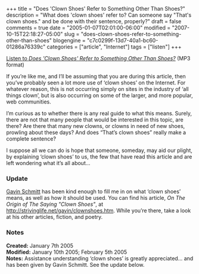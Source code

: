 +++
title = "Does 'Clown Shoes' Refer to Something Other Than Shoes?"
description = "What does 'clown shoes' refer to? Can someone say \"That's clown shoes.\" and be done with their sentence, properly?"
draft = false
comments = true
date = "2005-01-07T02:01:00-06:00"
modified = "2007-10-15T22:18:27-05:00"
slug = "does-clown-shoes-refer-to-something-other-than-shoes"
blogengine = "c7c0299f-13d7-40a1-bc60-01286a76339c"
categories = ["article", "Internet"]
tags = ["listen"]
+++

<div class="note">
<p>
<a href="http://media.strivinglife.com/clownshoes.mp3">Listen to <cite>Does &#39;Clown Shoes&#39; Refer to Something Other Than Shoes?</cite></a> (MP3 format) 
</p>
</div>
<p>
If you&rsquo;re like me, and I&rsquo;ll be assuming that you are during this article, then you&rsquo;ve probably seen a lot more use of &lsquo;clown shoes&rsquo; on the Internet. For whatever reason, this is not occurring simply on sites in the industry of &lsquo;all things clown&rsquo;, but is also occurring on some of the larger, and more popular, web communities. 
</p>
<p>
I&rsquo;m curious as to whether there is any real guide to what this means. Surely, there are not that many people that would be interested in this topic, are there? Are there that many new clowns, or clowns in need of new shoes, prowling about these days? And does &ldquo;That&rsquo;s clown shoes&rdquo; really make a complete sentence? 
</p>
<p>
I suppose all we can do is hope that someone, someday, may aid our plight, by explaining &lsquo;clown shoes&rsquo; to us, the few that have read this article and are left wondering what it&rsquo;s all about&hellip; 
</p>
<h3>Update</h3>
<p>
<a href="http://framingbusiness.net/" target="_blank">Gavin Schmitt</a> has been kind enough to fill me in on what &lsquo;clown shoes&rsquo; means, as well as how it should be used. You can find his article, <em>On The Origin of The Saying &quot;Clown Shoes&quot;</em>, at <a href="http://strivinglife.net/gavin/clownshoes.htm">http://strivinglife.net/gavin/clownshoes.htm</a>. While you&rsquo;re there, take a look at his other articles, fiction, and poetry. 
</p>
<h3>Notes</h3>
<p>
<strong>Created:</strong> January 7th 2005<br />
<strong>Modified:</strong> January 10th 2005; February 5th 2005<br />
<strong>Notes:</strong> Assistance understanding &lsquo;clown shoes&rsquo; is greatly appreciated&hellip; and has been given by Gavin Schmitt. See the update below. 
</p>


